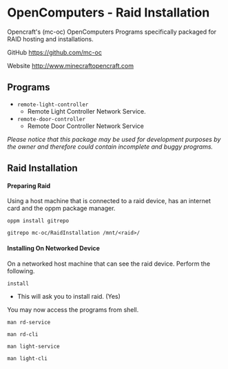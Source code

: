 # OpenComputers - Raid Installation
Opencraft's (mc-oc) OpenComputers Programs specifically packaged for RAID hosting and installations.

GitHub https://github.com/mc-oc

Website http://www.minecraftopencraft.com

## Programs
* `remote-light-controller`
  * Remote Light Controller Network Service.
* `remote-door-controller`
  * Remote Door Controller Network Service

*Please notice that this package may be used for development purposes by the owner and therefore could contain 
incomplete and buggy programs.*

## Raid Installation

#### Preparing Raid

Using a host machine that is connected to a raid device, has an internet card and the oppm package manager.

`oppm install gitrepo`

`gitrepo mc-oc/RaidInstallation /mnt/<raid>/`


#### Installing On Networked Device

On a networked host machine that can see the raid device. Perform the following.

`install`
 * This will ask you to install raid. (Yes)
 
 You may now access the programs from shell. 
 
 `man rd-service`
 
 `man rd-cli`
 
 `man light-service`
 
 `man light-cli`
 
